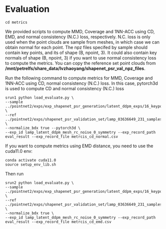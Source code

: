 # Evaluation
```
cd metrics
```
We provided scripts to compute MMD, Coverage and 1NN-ACC using CD, EMD, and normal consistency (N.C.) loss, respectively.
N.C. loss is only used when the point clouds are sample from meshes, in which case we can obtain normal for each point.
The npz files specifed by sample should contain key points, and its of shape (B, npoint, 3). It could also contain key normals of shape (B, npoint, 3) if you want to use normal consistency loss to compute the metrics.
You can copy the reference set point clouds from **/mnt/petrelfs/share_data/lvzhaoyang/shapenet_psr_val_npz_files**.   

Run the following command to compute metrics for MMD, Coverage and 1NN-ACC using CD, normal consistency (N.C.) loss. 
In this case, pytorch3d is used to compute CD and normal consistency (N.C.) loss
```
srun1 python load_evaluate.py \
--sample ../pointnet2/exps/exp_shapenet_psr_generation/latent_ddpm_exps/16_keypoints/T1000_betaT0.02_shapenet_psr_latent_ddpm_ae_kp_noise_0.04_keypoint_conditional_latent_dim_16_32_lamp_ae_trained_on_lamp/generated_samples/ema_kps_0.999_lat_ddpm_0.999/mesh_rc_noise_0_symmetry/shapenet_psr_generated_data_2048_pts/visualization_results_at_iteration_00000000_epoch_0000/points_sampled_from_mesh.npz \
--ref ../pointnet2/exps/shapenet_psr_validation_set/lamp_03636649_231_samples.npz \
--normalize_bdx true --pytorch3d \
--exp_id lamp_latent_ddpm_mesh_rc_noise_0_symmetry --exp_record_path eval_result --exp_record_file metrcis_cd_normal.csv
```

If you want to compute metrics using EMD distance, you need to use the cuda11.0 env:
```
conda activate cuda11.0
source setup_env_lib.sh
```
Then run 
```
srun2 python load_evaluate.py \
--sample ../pointnet2/exps/exp_shapenet_psr_generation/latent_ddpm_exps/16_keypoints/T1000_betaT0.02_shapenet_psr_latent_ddpm_ae_kp_noise_0.04_keypoint_conditional_latent_dim_16_32_lamp_ae_trained_on_lamp/generated_samples/ema_kps_0.999_lat_ddpm_0.999/mesh_rc_noise_0_symmetry/shapenet_psr_generated_data_2048_pts/visualization_results_at_iteration_00000000_epoch_0000/points_sampled_from_mesh.npz \
--ref ../pointnet2/exps/shapenet_psr_validation_set/lamp_03636649_231_samples.npz \
--normalize_bdx true \
--exp_id lamp_latent_ddpm_mesh_rc_noise_0_symmetry --exp_record_path eval_result --exp_record_file metrcis_cd_emd.csv
```